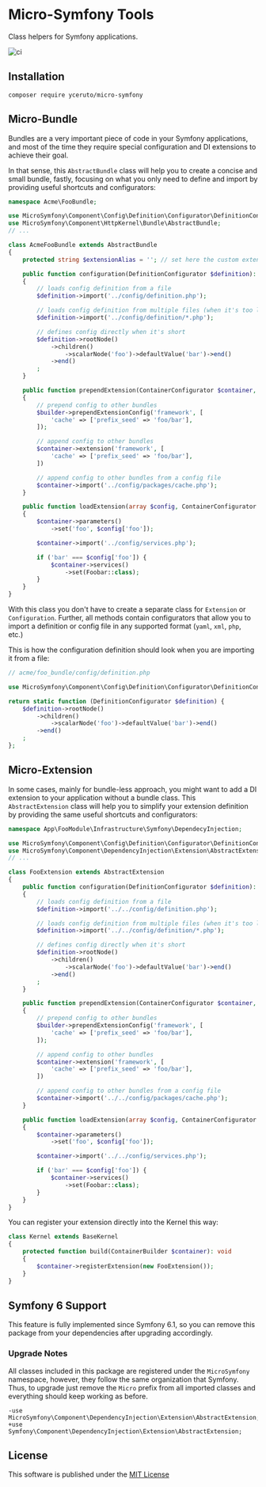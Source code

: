 # Micro-Symfony Tools

Class helpers for Symfony applications.

![ci](https://github.com/yceruto/micro-symfony/actions/workflows/ci.yml/badge.svg)

## Installation

```
composer require yceruto/micro-symfony
```

## Micro-Bundle

Bundles are a very important piece of code in your Symfony applications, and most of the time they require special 
configuration and DI extensions to achieve their goal.

In that sense, this `AbstractBundle` class will help you to create a concise and small bundle, fastly, focusing on 
what you only need to define and import by providing useful shortcuts and configurators:

```php
namespace Acme\FooBundle;

use MicroSymfony\Component\Config\Definition\Configurator\DefinitionConfigurator;
use MicroSymfony\Component\HttpKernel\Bundle\AbstractBundle;
// ...

class AcmeFooBundle extends AbstractBundle
{
    protected string $extensionAlias = ''; // set here the custom extension alias, e.g. 'foo' (default 'acme_foo')

    public function configuration(DefinitionConfigurator $definition): void
    {
        // loads config definition from a file
        $definition->import('../config/definition.php');

        // loads config definition from multiple files (when it's too long you can split it)
        $definition->import('../config/definition/*.php');

        // defines config directly when it's short
        $definition->rootNode()
            ->children()
                ->scalarNode('foo')->defaultValue('bar')->end()
            ->end()
        ;
    }

    public function prependExtension(ContainerConfigurator $container, ContainerBuilder $builder): void
    {
        // prepend config to other bundles
        $builder->prependExtensionConfig('framework', [
            'cache' => ['prefix_seed' => 'foo/bar'],
        ]);

        // append config to other bundles
        $container->extension('framework', [
            'cache' => ['prefix_seed' => 'foo/bar'],
        ])

        // append config to other bundles from a config file
        $container->import('../config/packages/cache.php');
    }

    public function loadExtension(array $config, ContainerConfigurator $container, ContainerBuilder $builder): void
    {
        $container->parameters()
            ->set('foo', $config['foo']);

        $container->import('../config/services.php');

        if ('bar' === $config['foo']) {
            $container->services()
                ->set(Foobar::class);
        }
    }
}
```

With this class you don't have to create a separate class for `Extension` or `Configuration`. Further, all methods contain 
configurators that allow you to import a definition or config file in any supported format (`yaml`, `xml`, `php`, etc.) 

This is how the configuration definition should look when you are importing it from a file:
```php
// acme/foo_bundle/config/definition.php

use MicroSymfony\Component\Config\Definition\Configurator\DefinitionConfigurator;

return static function (DefinitionConfigurator $definition) {
    $definition->rootNode()
        ->children()
            ->scalarNode('foo')->defaultValue('bar')->end()
        ->end()
    ;
};
```

## Micro-Extension

In some cases, mainly for bundle-less approach, you might want to add a DI extension to your application without a bundle 
class. This `AbstractExtension` class will help you to simplify your extension definition by providing the same useful 
shortcuts and configurators:

```php
namespace App\FooModule\Infrastructure\Symfony\DependecyInjection;

use MicroSymfony\Component\Config\Definition\Configurator\DefinitionConfigurator;
use MicroSymfony\Component\DependencyInjection\Extension\AbstractExtension;
// ...

class FooExtension extends AbstractExtension
{
    public function configuration(DefinitionConfigurator $definition): void
    {
        // loads config definition from a file
        $definition->import('../../config/definition.php');

        // loads config definition from multiple files (when it's too long you can split it)
        $definition->import('../../config/definition/*.php');

        // defines config directly when it's short
        $definition->rootNode()
            ->children()
                ->scalarNode('foo')->defaultValue('bar')->end()
            ->end()
        ;
    }

    public function prependExtension(ContainerConfigurator $container, ContainerBuilder $builder): void
    {
        // prepend config to other bundles
        $builder->prependExtensionConfig('framework', [
            'cache' => ['prefix_seed' => 'foo/bar'],
        ]);

        // append config to other bundles
        $container->extension('framework', [
            'cache' => ['prefix_seed' => 'foo/bar'],
        ])

        // append config to other bundles from a config file
        $container->import('../../config/packages/cache.php');
    }

    public function loadExtension(array $config, ContainerConfigurator $container, ContainerBuilder $builder): void
    {
        $container->parameters()
            ->set('foo', $config['foo']);

        $container->import('../../config/services.php');

        if ('bar' === $config['foo']) {
            $container->services()
                ->set(Foobar::class);
        }
    }
}
```

You can register your extension directly into the Kernel this way:
```php
class Kernel extends BaseKernel
{
    protected function build(ContainerBuilder $container): void
    {
        $container->registerExtension(new FooExtension());
    }
}
```

## Symfony 6 Support

This feature is fully implemented since Symfony 6.1, so you can remove 
this package from your dependencies after upgrading accordingly.

### Upgrade Notes

All classes included in this package are registered under the `MicroSymfony` namespace,
however, they follow the same organization that Symfony. Thus, to upgrade just remove 
the `Micro` prefix from all imported classes and everything should keep working as before.

```git
-use MicroSymfony\Component\DependencyInjection\Extension\AbstractExtension;
+use Symfony\Component\DependencyInjection\Extension\AbstractExtension;
```

## License

This software is published under the [MIT License](LICENSE)
